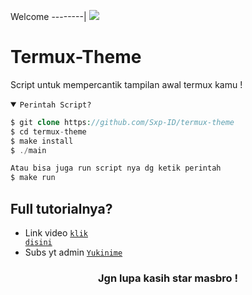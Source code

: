 Welcome
--------|
![](https://media.tenor.com/iVCiM9W7cvYAAAAd/welcome.gif)

# Termux-Theme
Script untuk mempercantik tampilan awal termux kamu !

<details open><summary><code>Perintah Script?</code></summary>

```php
$ git clone https://github.com/Sxp-ID/termux-theme
$ cd termux-theme
$ make install
$ ./main

Atau bisa juga run script nya dg ketik perintah
$ make run
```
</details>

## Full tutorialnya?
- Link video <code><a href="https://youtu.be/lxihgkoUs-c?si=c23fYfxFZdz-yxBv">klik disini</a></code>
- Subs yt admin <code><a href="https://www.youtube.com/@yukinime_editz">Yukinime</a></code>
<div align="center">

### Jgn lupa kasih star masbro !
</div>
